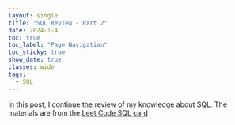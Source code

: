 ```yaml
---
layout: single
title: "SQL Review - Part 2"
date: 2024-1-4
toc: true
toc_label: "Page Navigation"
toc_sticky: true
show_date: true
classes: wide
tags:
  - SQL
---
```

In this post, I continue the review of my knowledge about SQL. The materials are from the [Leet Code SQL card](https://leetcode.com/explore/learn/card/sql-language/)




